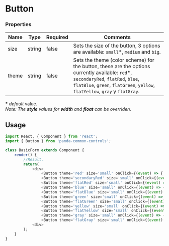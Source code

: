 # Button

### Properties

| Name  | Type   | Required | Comments |
| ------|--------|----------|----------|
| size  | string | false     | Sets the size of the button, 3 options are available: ``small``*, ``medium`` and ``big``. |
| theme | string | false     | Sets the theme (color scheme) for the button, these are the options currently available: ``red``*, ``secondaryRed``, ``flatRed``, ``blue``, ``flatBlue``, ``green``, ``flatGreen``, ``yellow``, ``flatYellow``, ``gray`` y ``flatGray``. |

**\*** _default_ value.
<br/>_Note: The **style** values for **width** and **float** can be overriden._

## Usage

```javascript
import React, { Component } from 'react';
import { Button } from 'panda-common-controls';

class BasicForm extends Component {
    render() {
        //Result.
        return(
            <div>
                <Button theme='red' size='small' onClick={(event) => { console.log('[panda-common-controls][test][onClick]'); }}>Main</Button>
                <Button theme='secondaryRed' size='small' onClick={(event) => { console.log('[panda-common-controls][test][onClick]'); }}>Secondary</Button>
                <Button theme='flatRed' size='small' onClick={(event) => { console.log('[panda-common-controls][test][onClick]'); }}>Flat</Button>
                <Button theme='blue' size='small' onClick={(event) => { console.log('[panda-common-controls][test][onClick]'); }}>Blue</Button>
                <Button theme='flatBlue' size='small' onClick={(event) => { console.log('[panda-common-controls][test][onClick]'); }}>Flat Blue</Button>
                <Button theme='green' size='small' onClick={(event) => { console.log('[panda-common-controls][test][onClick]'); }}>Blue</Button>
                <Button theme='flatGreen' size='small' onClick={(event) => { console.log('[panda-common-controls][test][onClick]'); }}>Flat Blue</Button>
                <Button theme='yellow' size='small' onClick={(event) => { console.log('[panda-common-controls][test][onClick]'); }}>Blue</Button>
                <Button theme='flatYellow' size='small' onClick={(event) => { console.log('[panda-common-controls][test][onClick]'); }}>Flat Blue</Button>
                <Button theme='gray' size='small' onClick={(event) => { console.log('[panda-common-controls][test][onClick]'); }}>Blue</Button>
                <Button theme='flatGray' size='small' onClick={(event) => { console.log('[panda-common-controls][test][onClick]'); }}>Flat Blue</Button>
            <div>
        );
    }
}
```
